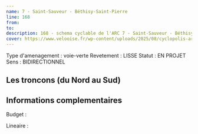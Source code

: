 ```yaml
---
name: 7 - Saint-Sauveur - Béthisy-Saint-Pierre 
line: 168
from: 
to:  
description: 168 - schema cyclable de l'ARC 7 - Saint-Sauveur - Béthisy-Saint-Pierre 
cover: https://www.velooise.fr/wp-content/uploads/2025/08/cyclopolis-arc-168.jpg
---
```

Type d'amenagement : voie-verte
Revetement : LISSE
Statut : EN PROJET
Sens : BIDIRECTIONNEL
## Les troncons (du Nord au Sud)

## Informations complementaires

Budget  : 

Lineaire :

